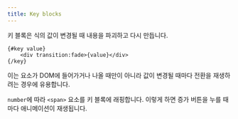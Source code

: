 ```yaml
---
title: Key blocks
---
```


키 블록은 식의 값이 변경될 때 내용을 파괴하고 다시 만듭니다.

```svelte
{#key value}
	<div transition:fade>{value}</div>
{/key}
```

이는 요소가 DOM에 들어가거나 나올 때만이 아니라 값이 변경될 때마다 전환을 재생하려는 경우에 유용합니다.

`number`에 따라 `<span>` 요소를 키 블록에 래핑합니다. 이렇게 하면
증가 버튼을 누를 때마다 애니메이션이 재생됩니다.
